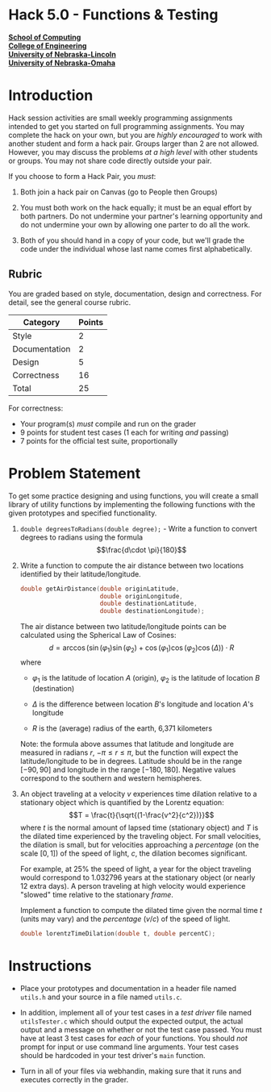 # Hack 5.0 - Functions & Testing
**[School of Computing](https://computing.unl.edu/)**  
**[College of Engineering](https://engineering.unl.edu/)**  
**[University of Nebraska-Lincoln](https://unl.edu)**  
**[University of Nebraska-Omaha](https://http://unomaha.edu/)**  

# Introduction

Hack session activities are small weekly programming assignments
intended to get you started on full programming assignments. You may
complete the hack on your own, but you are *highly encouraged* to work
with another student and form a hack pair. Groups larger than 2 are not
allowed. However, you may discuss the problems *at a high level* with
other students or groups. You may not share code directly outside your
pair.

If you choose to form a Hack Pair, you *must*:

1.  Both join a hack pair on Canvas (go to People then Groups)

2.  You must both work on the hack equally; it must be an equal effort
    by both partners. Do not undermine your partner's learning
    opportunity and do not undermine your own by allowing one parter to
    do all the work.

3.  Both of you should hand in a copy of your code, but we'll grade the
    code under the individual whose last name comes first alphabetically.

## Rubric

You are graded based on style, documentation, design and correctness.
For detail, see the general course rubric.

| Category      | Points |
|---------------|--------|
| Style         | 2      |
| Documentation | 2      |
| Design        | 5      |
| Correctness   | 16     |
| Total         | 25     |

For correctness:
 - Your program(s) *must* compile and run on the grader
 - 9 points for student test cases (1 each for writing *and* passing)
 - 7 points for the official test suite, proportionally

# Problem Statement

To get some practice designing and using functions, you will create a
small library of utility functions by implementing the following
functions with the given prototypes and specified functionality.

1.  `double degreesToRadians(double degree);` - Write a function to
    convert degrees to radians using the formula
    $$\frac{d\cdot \pi}{180}$$

2.  Write a function to compute the air distance between two locations
    identified by their latitude/longitude.

    ``` c
    double getAirDistance(double originLatitude,
                          double originLongitude,
                          double destinationLatitude,
                          double destinationLongitude);
    ```

    The air distance between two latitude/longitude points can be
    calculated using the Spherical Law of Cosines:
    $$d = \arccos{(\sin(\varphi_1) \sin(\varphi_2) + \cos(\varphi_1) \cos(\varphi_2) \cos(\Delta) )} \cdot R$$
    where

    -   $\varphi_1$ is the latitude of location $A$ (origin),
        $\varphi_2$ is the latitude of location $B$ (destination)

    -   $\Delta$ is the difference between location $B$'s longitude and
        location $A$'s longitude

    -   $R$ is the (average) radius of the earth, 6,371 kilometers

    Note: the formula above assumes that latitude and longitude are
    measured in radians $r$, $-\pi \leq r \leq \pi$, but the function
    will expect the latitude/longitude to be in degrees. Latitude should
    be in the range $[-90, 90]$ and longitude in the range
    $[-180, 180]$. Negative values correspond to the southern and
    western hemispheres.

3.  An object traveling at a velocity $v$ experiences time dilation
    relative to a stationary object which is quantified by the Lorentz
    equation: $$T = \frac{t}{\sqrt{(1-\frac{v^2}{c^2})}}$$ where $t$ is
    the normal amount of lapsed time (stationary object) and $T$ is the
    dilated time experienced by the traveling object. For small
    velocities, the dilation is small, but for velocities approaching a
    *percentage* (on the scale $[0, 1]$) of the speed of light, $c$, the
    dilation becomes significant.

    For example, at 25% the speed of light, a year for the object
    traveling would correspond to 1.032796 years at the stationary
    object (or nearly 12 extra days). A person traveling at high
    velocity would experience "slowed" time relative to the stationary
    *frame*.

    Implement a function to compute the dilated time given the normal
    time $t$ (units may vary) and the *percentage* ($v/c$)
    of the speed of light.

    ``` c
    double lorentzTimeDilation(double t, double percentC);
    ```

# Instructions

-   Place your prototypes and documentation in a header file named
    `utils.h` and your source in a file named `utils.c`.

-   In addition, implement all of your test cases in a *test driver*
    file named `utilsTester.c` which should output the expected
    output, the actual output and a message on whether or not the test
    case passed. You must have at least 3 test cases for *each* of your
    functions. You should *not* prompt for input or use command line
    arguments. Your test cases should be hardcoded in your test driver's
    `main` function.

-   Turn in all of your files via webhandin, making sure that it runs
    and executes correctly in the grader.
